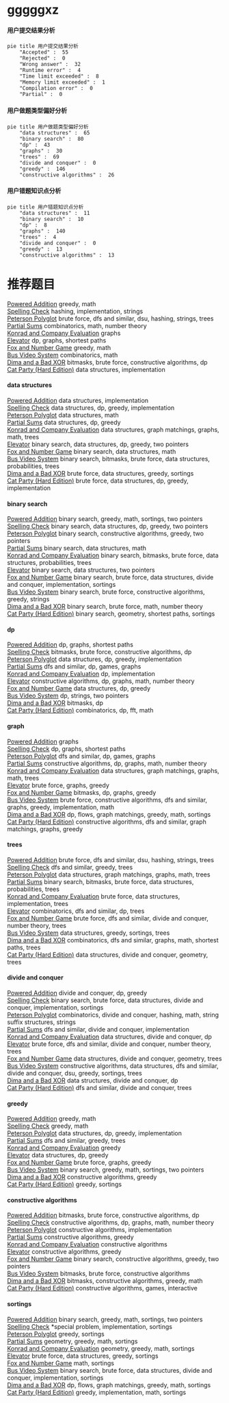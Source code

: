 # gggggxz
<!-- tabs:start -->
#### **用户提交结果分析**

```mermaid
pie title 用户提交结果分析
    "Accepted" :  55
    "Rejected" :  0
    "Wrong answer" :  32
    "Runtime error" :  4
    "Time limit exceeded" :  8
    "Memory limit exceeded" :  1
    "Compilation error" :  0
    "Partial" :  0
```
#### **用户做题类型偏好分析**

```mermaid
pie title 用户做题类型偏好分析
    "data structures" :  65
    "binary search" :  80
    "dp" :  43
    "graphs" :  30
    "trees" :  69
    "divide and conquer" :  0
    "greedy" :  146
    "constructive algorithms" :  26
```
#### **用户错题知识点分析**

```mermaid
pie title 用户错题知识点分析
    "data structures" :  11
    "binary search" :  10
    "dp" :  8
    "graphs" :  140
    "trees" :  4
    "divide and conquer" :  0
    "greedy" :  13
    "constructive algorithms" :  13
```
<!-- tabs:end -->
# 推荐题目
[Powered Addition](http://codeforces.com/problemset/problem/1338/A)		greedy,
                        math		  
[Spelling Check](http://codeforces.com/problemset/problem/39/J)		hashing,
                        implementation,
                        strings		  
[Peterson Polyglot](http://codeforces.com/problemset/problem/778/C)		brute force,
                        dfs and similar,
                        dsu,
                        hashing,
                        strings,
                        trees		  
[Partial Sums](http://codeforces.com/problemset/problem/223/C)		combinatorics,
                        math,
                        number theory		  
[Konrad and Company Evaluation](https://codeforces.com/contest/1230/problem/F)		graphs		  
[Elevator](http://codeforces.com/problemset/problem/983/C)		dp,
                        graphs,
                        shortest paths		  
[Fox and Number Game](http://codeforces.com/problemset/problem/389/A)		greedy,
                        math		  
[Bus Video System](https://codeforces.com/contest/1298/problem/D)		combinatorics,
                        math		  
[Dima and a Bad XOR](http://codeforces.com/problemset/problem/1151/B)		bitmasks,
                        brute force,
                        constructive algorithms,
                        dp		  
[Cat Party (Hard Edition)](http://codeforces.com/problemset/problem/1163/B2)		data structures,
                        implementation		  
<!-- tabs:start -->
#### **data structures**
[Powered Addition](http://codeforces.com/problemset/problem/1163/B2)		data structures,
                        implementation		  
[Spelling Check](http://codeforces.com/problemset/problem/349/B)		data structures,
                        dp,
                        greedy,
                        implementation		  
[Peterson Polyglot](http://codeforces.com/problemset/problem/266/E)		data structures,
                        math		  
[Partial Sums](http://codeforces.com/problemset/problem/675/E)		data structures,
                        dp,
                        greedy		  
[Konrad and Company Evaluation](http://codeforces.com/problemset/problem/1284/F)		data structures,
                        graph matchings,
                        graphs,
                        math,
                        trees		  
[Elevator](http://codeforces.com/problemset/problem/1492/C)		binary search,
                        data structures,
                        dp,
                        greedy,
                        two pointers		  
[Fox and Number Game](http://codeforces.com/problemset/problem/1490/G)		binary search,
                        data structures,
                        math		  
[Bus Video System](http://codeforces.com/problemset/problem/1479/D)		binary search,
                        bitmasks,
                        brute force,
                        data structures,
                        probabilities,
                        trees		  
[Dima and a Bad XOR](http://codeforces.com/problemset/problem/1497/A)		brute force,
                        data structures,
                        greedy,
                        sortings		  
[Cat Party (Hard Edition)](http://codeforces.com/problemset/problem/1491/C)		brute force,
                        data structures,
                        dp,
                        greedy,
                        implementation		  
#### **binary search**
[Powered Addition](http://codeforces.com/problemset/problem/1336/B)		binary search,
                        greedy,
                        math,
                        sortings,
                        two pointers		  
[Spelling Check](http://codeforces.com/problemset/problem/1492/C)		binary search,
                        data structures,
                        dp,
                        greedy,
                        two pointers		  
[Peterson Polyglot](http://codeforces.com/problemset/problem/1463/D)		binary search,
                        constructive algorithms,
                        greedy,
                        two pointers		  
[Partial Sums](http://codeforces.com/problemset/problem/1490/G)		binary search,
                        data structures,
                        math		  
[Konrad and Company Evaluation](http://codeforces.com/problemset/problem/1479/D)		binary search,
                        bitmasks,
                        brute force,
                        data structures,
                        probabilities,
                        trees		  
[Elevator](http://codeforces.com/problemset/problem/1436/E)		binary search,
                        data structures,
                        two pointers		  
[Fox and Number Game](http://codeforces.com/problemset/problem/1461/D)		binary search,
                        brute force,
                        data structures,
                        divide and conquer,
                        implementation,
                        sortings		  
[Bus Video System](http://codeforces.com/problemset/problem/1493/C)		binary search,
                        brute force,
                        constructive algorithms,
                        greedy,
                        strings		  
[Dima and a Bad XOR](http://codeforces.com/problemset/problem/1487/D)		binary search,
                        brute force,
                        math,
                        number theory		  
[Cat Party (Hard Edition)](http://codeforces.com/problemset/problem/1486/B)		binary search,
                        geometry,
                        shortest paths,
                        sortings		  
#### **dp**
[Powered Addition](http://codeforces.com/problemset/problem/983/C)		dp,
                        graphs,
                        shortest paths		  
[Spelling Check](http://codeforces.com/problemset/problem/1151/B)		bitmasks,
                        brute force,
                        constructive algorithms,
                        dp		  
[Peterson Polyglot](http://codeforces.com/problemset/problem/349/B)		data structures,
                        dp,
                        greedy,
                        implementation		  
[Partial Sums](https://codeforces.com/contest/918/problem/D)		dfs and similar,
                        dp,
                        games,
                        graphs		  
[Konrad and Company Evaluation](https://codeforces.com/contest/1314/problem/B)		dp,
                        implementation		  
[Elevator](https://codeforces.com/contest/800/problem/C)		constructive algorithms,
                        dp,
                        graphs,
                        math,
                        number theory		  
[Fox and Number Game](http://codeforces.com/problemset/problem/675/E)		data structures,
                        dp,
                        greedy		  
[Bus Video System](http://codeforces.com/problemset/problem/1272/F)		dp,
                        strings,
                        two pointers		  
[Dima and a Bad XOR](http://codeforces.com/problemset/problem/1234/F)		bitmasks,
                        dp		  
[Cat Party (Hard Edition)](http://codeforces.com/problemset/problem/623/E)		combinatorics,
                        dp,
                        fft,
                        math		  
#### **graph**
[Powered Addition](https://codeforces.com/contest/1230/problem/F)		graphs		  
[Spelling Check](http://codeforces.com/problemset/problem/983/C)		dp,
                        graphs,
                        shortest paths		  
[Peterson Polyglot](https://codeforces.com/contest/918/problem/D)		dfs and similar,
                        dp,
                        games,
                        graphs		  
[Partial Sums](https://codeforces.com/contest/800/problem/C)		constructive algorithms,
                        dp,
                        graphs,
                        math,
                        number theory		  
[Konrad and Company Evaluation](http://codeforces.com/problemset/problem/1284/F)		data structures,
                        graph matchings,
                        graphs,
                        math,
                        trees		  
[Elevator](http://codeforces.com/problemset/problem/1327/B)		brute force,
                        graphs,
                        greedy		  
[Fox and Number Game](https://codeforces.com/contest/1341/problem/D)		bitmasks,
                        dp,
                        graphs,
                        greedy		  
[Bus Video System](http://codeforces.com/problemset/problem/1487/C)		brute force,
                        constructive algorithms,
                        dfs and similar,
                        graphs,
                        greedy,
                        implementation,
                        math		  
[Dima and a Bad XOR](http://codeforces.com/problemset/problem/1437/C)		dp,
                        flows,
                        graph matchings,
                        greedy,
                        math,
                        sortings		  
[Cat Party (Hard Edition)](http://codeforces.com/problemset/problem/1470/D)		constructive algorithms,
                        dfs and similar,
                        graph matchings,
                        graphs,
                        greedy		  
#### **trees**
[Powered Addition](http://codeforces.com/problemset/problem/778/C)		brute force,
                        dfs and similar,
                        dsu,
                        hashing,
                        strings,
                        trees		  
[Spelling Check](http://codeforces.com/problemset/problem/846/E)		dfs and similar,
                        greedy,
                        trees		  
[Peterson Polyglot](http://codeforces.com/problemset/problem/1284/F)		data structures,
                        graph matchings,
                        graphs,
                        math,
                        trees		  
[Partial Sums](http://codeforces.com/problemset/problem/1479/D)		binary search,
                        bitmasks,
                        brute force,
                        data structures,
                        probabilities,
                        trees		  
[Konrad and Company Evaluation](http://codeforces.com/problemset/problem/1511/C)		brute force,
                        data structures,
                        implementation,
                        trees		  
[Elevator](http://codeforces.com/problemset/problem/1499/F)		combinatorics,
                        dfs and similar,
                        dp,
                        trees		  
[Fox and Number Game](http://codeforces.com/problemset/problem/1491/E)		brute force,
                        dfs and similar,
                        divide and conquer,
                        number theory,
                        trees		  
[Bus Video System](http://codeforces.com/problemset/problem/1466/D)		data structures,
                        greedy,
                        sortings,
                        trees		  
[Dima and a Bad XOR](http://codeforces.com/problemset/problem/1495/D)		combinatorics,
                        dfs and similar,
                        graphs,
                        math,
                        shortest paths,
                        trees		  
[Cat Party (Hard Edition)](http://codeforces.com/problemset/problem/1303/G)		data structures,
                        divide and conquer,
                        geometry,
                        trees		  
#### **divide and conquer**
[Powered Addition](http://codeforces.com/problemset/problem/448/C)		divide and conquer,
                        dp,
                        greedy		  
[Spelling Check](http://codeforces.com/problemset/problem/1461/D)		binary search,
                        brute force,
                        data structures,
                        divide and conquer,
                        implementation,
                        sortings		  
[Peterson Polyglot](http://codeforces.com/problemset/problem/1466/G)		combinatorics,
                        divide and conquer,
                        hashing,
                        math,
                        string suffix structures,
                        strings		  
[Partial Sums](http://codeforces.com/problemset/problem/1490/D)		dfs and similar,
                        divide and conquer,
                        implementation		  
[Konrad and Company Evaluation](https://codeforces.com/contest/1483/problem/C)		data structures,
                        divide and conquer,
                        dp		  
[Elevator](http://codeforces.com/problemset/problem/1491/E)		brute force,
                        dfs and similar,
                        divide and conquer,
                        number theory,
                        trees		  
[Fox and Number Game](http://codeforces.com/problemset/problem/1303/G)		data structures,
                        divide and conquer,
                        geometry,
                        trees		  
[Bus Video System](http://codeforces.com/problemset/problem/1494/D)		constructive algorithms,
                        data structures,
                        dfs and similar,
                        divide and conquer,
                        dsu,
                        greedy,
                        sortings,
                        trees		  
[Dima and a Bad XOR](http://codeforces.com/problemset/problem/1482/E)		data structures,
                        divide and conquer,
                        dp		  
[Cat Party (Hard Edition)](http://codeforces.com/problemset/problem/566/C)		dfs and similar,
                        divide and conquer,
                        trees		  
#### **greedy**
[Powered Addition](http://codeforces.com/problemset/problem/1338/A)		greedy,
                        math		  
[Spelling Check](http://codeforces.com/problemset/problem/389/A)		greedy,
                        math		  
[Peterson Polyglot](http://codeforces.com/problemset/problem/349/B)		data structures,
                        dp,
                        greedy,
                        implementation		  
[Partial Sums](http://codeforces.com/problemset/problem/846/E)		dfs and similar,
                        greedy,
                        trees		  
[Konrad and Company Evaluation](http://codeforces.com/problemset/problem/1130/B)		greedy		  
[Elevator](http://codeforces.com/problemset/problem/675/E)		data structures,
                        dp,
                        greedy		  
[Fox and Number Game](http://codeforces.com/problemset/problem/1327/B)		brute force,
                        graphs,
                        greedy		  
[Bus Video System](http://codeforces.com/problemset/problem/1336/B)		binary search,
                        greedy,
                        math,
                        sortings,
                        two pointers		  
[Dima and a Bad XOR](http://codeforces.com/problemset/problem/1215/C)		constructive algorithms,
                        greedy		  
[Cat Party (Hard Edition)](http://codeforces.com/problemset/problem/1203/E)		greedy,
                        sortings		  
#### **constructive algorithms**
[Powered Addition](http://codeforces.com/problemset/problem/1151/B)		bitmasks,
                        brute force,
                        constructive algorithms,
                        dp		  
[Spelling Check](https://codeforces.com/contest/800/problem/C)		constructive algorithms,
                        dp,
                        graphs,
                        math,
                        number theory		  
[Peterson Polyglot](http://codeforces.com/problemset/problem/421/A)		constructive algorithms,
                        implementation		  
[Partial Sums](http://codeforces.com/problemset/problem/1215/C)		constructive algorithms,
                        greedy		  
[Konrad and Company Evaluation](http://codeforces.com/problemset/problem/1067/C)		constructive algorithms		  
[Elevator](http://codeforces.com/problemset/problem/1493/A)		constructive algorithms,
                        greedy		  
[Fox and Number Game](http://codeforces.com/problemset/problem/1463/D)		binary search,
                        constructive algorithms,
                        greedy,
                        two pointers		  
[Bus Video System](https://codeforces.com/contest/1456/problem/B)		bitmasks,
                        brute force,
                        constructive algorithms		  
[Dima and a Bad XOR](http://codeforces.com/problemset/problem/1492/D)		bitmasks,
                        constructive algorithms,
                        greedy,
                        math		  
[Cat Party (Hard Edition)](https://codeforces.com/contest/1504/problem/D)		constructive algorithms,
                        games,
                        interactive		  
#### **sortings**
[Powered Addition](http://codeforces.com/problemset/problem/1336/B)		binary search,
                        greedy,
                        math,
                        sortings,
                        two pointers		  
[Spelling Check](http://codeforces.com/problemset/problem/1297/B)		*special problem,
                        implementation,
                        sortings		  
[Peterson Polyglot](http://codeforces.com/problemset/problem/1203/E)		greedy,
                        sortings		  
[Partial Sums](https://codeforces.com/contest/1496/problem/C)		geometry,
                        greedy,
                        math,
                        sortings		  
[Konrad and Company Evaluation](http://codeforces.com/problemset/problem/1495/A)		geometry,
                        greedy,
                        math,
                        sortings		  
[Elevator](http://codeforces.com/problemset/problem/1497/A)		brute force,
                        data structures,
                        greedy,
                        sortings		  
[Fox and Number Game](http://codeforces.com/problemset/problem/1427/A)		math,
                        sortings		  
[Bus Video System](http://codeforces.com/problemset/problem/1461/D)		binary search,
                        brute force,
                        data structures,
                        divide and conquer,
                        implementation,
                        sortings		  
[Dima and a Bad XOR](http://codeforces.com/problemset/problem/1437/C)		dp,
                        flows,
                        graph matchings,
                        greedy,
                        math,
                        sortings		  
[Cat Party (Hard Edition)](http://codeforces.com/problemset/problem/1473/A)		greedy,
                        implementation,
                        math,
                        sortings		  
<!-- tabs:end -->
